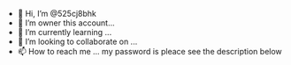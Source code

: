 - 👋 Hi, I’m @525cj8bhk
- 👀 I’m owner this account...
- 🌱 I’m currently learning ...
- 💞️ I’m looking to collaborate on ...
- 📫 How to reach me ...
     my password is pleace see the description below
<!---
525cj8bhk/525cj8bhk is a ✨ special ✨ repository because its `README.md` (this file) appears on your GitHub profile.
You can click the Preview link to take a look at your changes.
--->
